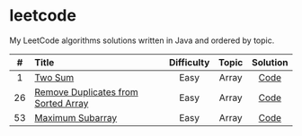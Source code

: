 # leetcode
My LeetCode algorithms solutions written in Java and ordered by topic.

| # | Title | Difficulty | Topic | Solution |
| :---: | :--- | :---: | :---: | :---: |
| 1 | [Two Sum](https://leetcode.com/problems/two-sum/) | Easy | Array | [Code](/src/main/java/array/TwoSum.java) |
| 26 | [Remove Duplicates from Sorted Array](https://leetcode.com/problems/remove-duplicates-from-sorted-array/) | Easy | Array | [Code](/src/main/java/array/RemoveDuplicatesFromSortedArray.java) |
| 53 | [Maximum Subarray](https://leetcode.com/problems/maximum-subarray/) | Easy | Array | [Code](/src/main/java/array/MaximumSubArray.java) |
